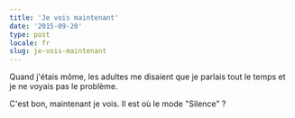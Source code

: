 ```yaml
---
title: 'Je vois maintenant'
date: '2015-09-20'
type: post
locale: fr
slug: je-vois-maintenant
---
```


Quand j'étais môme, les adultes me disaient que je parlais tout le temps et je ne voyais pas le problème.

C'est bon, maintenant je vois. Il est où le mode "Silence" ?
